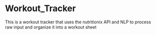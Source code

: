 # Workout_Tracker
This is a workout tracker that uses the nutritionix API and NLP to process raw input and organize it into a workout sheet
